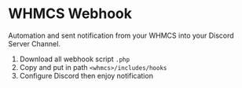 # WHMCS Webhook
Automation and sent notification from your WHMCS into your Discord Server Channel.

1. Download all webhook script `.php`
2. Copy and put in path `<whmcs>/includes/hooks`
3. Configure Discord then enjoy notification
